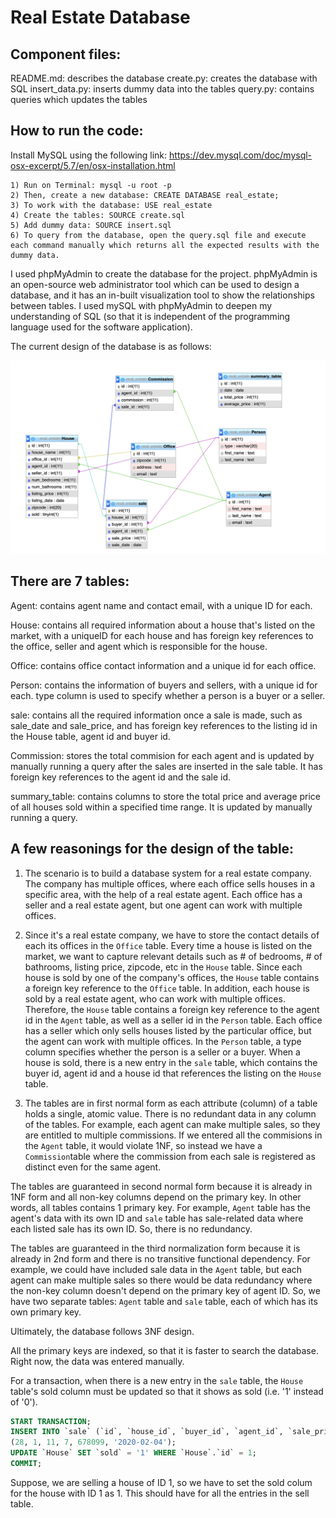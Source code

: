 # Real Estate Database 

## Component files:

README.md: describes the database
create.py: creates the database with SQL
insert_data.py: inserts dummy data into the tables
query.py: contains queries which updates the tables


## How to run the code:

Install MySQL using the following link: https://dev.mysql.com/doc/mysql-osx-excerpt/5.7/en/osx-installation.html

	1) Run on Terminal: mysql -u root -p
	2) Then, create a new database: CREATE DATABASE real_estate;
	3) To work with the database: USE real_estate
	4) Create the tables: SOURCE create.sql 
	5) Add dummy data: SOURCE insert.sql
	6) To query from the database, open the query.sql file and execute each command manually which returns all the expected results with the dummy data.
	
I used phpMyAdmin to create the database for the project. phpMyAdmin is an open-source web administrator tool which can be used to design a database, and it has an in-built visualization tool to show the relationships between tables. I used mySQL with phpMyAdmin to deepen my understanding of SQL (so that it is independent of the programming language used for the software application). 

The current design of the database is as follows: 

![alt text](https://raw.githubusercontent.com/tanhakate/real_estate/master/real_estate_design.png)

## There are 7 tables:

Agent: contains agent name and contact email, with a unique ID for each. 

House: contains all required information about a house that's listed on the market, with a uniqueID for each house and has foreign key references to the office, seller and agent which is responsible for the house. 

Office: contains office contact information and a unique id for each office. 

Person: contains the information of buyers and sellers, with a unique id for each. type column is used to specify whether a person is a buyer or a seller. 

sale: contains all the required information once a sale is made, such as sale_date and sale_price, and has foreign key references to the listing id in the House table, agent id and buyer id. 

Commission: stores the total commision for each agent and is updated by manually running a query after the sales are inserted in the sale table. It has foreign key references to the agent id and the sale id. 

summary_table: contains columns to store the total price and average price of all houses sold within a specified time range. It is updated by manually running a query. 

## A few reasonings for the design of the table:

1) The scenario is to build a database system for a real estate company. The company has multiple offices, where each office sells houses in a specific area, with the help of a real estate agent. Each office has a seller and a real estate agent, but one agent can work with multiple offices. 

2) Since it's a real estate company, we have to store the contact details of each its offices in the `Office` table. Every time a house is listed on the market, we want to capture relevant details such as # of bedrooms, # of bathrooms, listing price, zipcode, etc in the `House` table. Since each house is sold by one of the company's offices, the `House` table contains a foreign key reference to the `Office` table. In addition, each house is sold by a real estate agent, who can work with multiple offices. Therefore, the `House` table contains a foreign key reference to the agent id in the `Agent` table, as well as a seller id in the `Person` table. Each office has a seller which only sells houses listed by the particular office, but the agent can work with multiple offices. In the `Person` table, a type column specifies whether the person is a seller or a buyer. When a house is sold, there is a new entry in the `sale` table, which contains the buyer id, agent id and a house id that references the listing on the `House` table. 

3) The tables are in first normal form as each attribute (column) of a table holds a single, atomic value. There is no redundant data in any column of the tables. For example, each agent can make multiple sales, so they are entitled to multiple commissions. If we entered all the commisions in the `Agent` table, it would violate 1NF, so instead we have a `Commission`table where the commission from each sale is registered as distinct even for the same agent. 

The tables are guaranteed in second normal form because it is already in 1NF form and all non-key columns depend on the primary key. In other words, all tables contains 1 primary key. For example, `Agent` table has the agent's data with its own ID and `sale` table has sale-related data where each listed sale has its own ID. So, there is no redundancy. 

The tables are guaranteed in the third normalization form because it is already in 2nd form and there is no transitive functional dependency. For example, we could have included sale data in the `Agent` table, but each agent can make multiple sales so there would be data redundancy where the non-key column doesn't depend on the primary key of agent ID. So, we have two separate tables: `Agent` table and `sale` table, each of which has its own primary key. 

Ultimately, the database follows 3NF design. 

All the primary keys are indexed, so that it is faster to search the database. Right now, the data was entered manually. 

For a transaction, when there is a new entry in the `sale` table, the `House` table's sold column must be updated so that it shows as sold (i.e. '1' instead of '0'). 

```SQL
START TRANSACTION;
INSERT INTO `sale` (`id`, `house_id`, `buyer_id`, `agent_id`, `sale_price`, `sale_date`) VALUES
(28, 1, 11, 7, 678099, '2020-02-04');
UPDATE `House` SET `sold` = '1' WHERE `House`.`id` = 1;
COMMIT;

```
Suppose, we are selling a house of ID 1, so we have to set the sold colum for the house with ID 1 as 1. This should have for all the entries in the sell table. 
